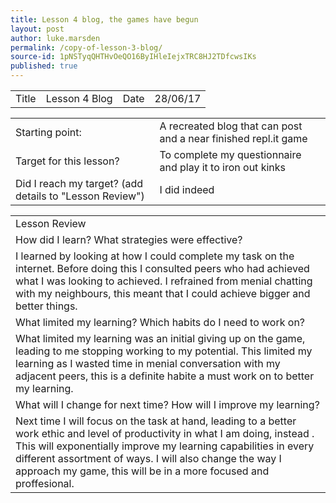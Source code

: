 ```yaml
---
title: Lesson 4 blog, the games have begun
layout: post
author: luke.marsden
permalink: /copy-of-lesson-3-blog/
source-id: 1pNSTyqQHTHvOeQO16ByIHleIejxTRC8HJ2TDfcwsIKs
published: true
---
```

<table>
  <tr>
    <td>Title</td>
    <td>Lesson 4 Blog</td>
    <td>Date</td>
    <td>28/06/17</td>
  </tr>
</table>


<table>
  <tr>
    <td>Starting point:</td>
    <td>A recreated blog that can post and a near finished repl.it game</td>
  </tr>
  <tr>
    <td>Target for this lesson?</td>
    <td>To complete my questionnaire and play it to iron out kinks</td>
  </tr>
  <tr>
    <td>Did I reach my target? 
(add details to "Lesson Review")</td>
    <td> I did indeed</td>
  </tr>
</table>


<table>
  <tr>
    <td>Lesson Review</td>
  </tr>
  <tr>
    <td>How did I learn? What strategies were effective? </td>
  </tr>
  <tr>
    <td>I learned by looking at how I could complete my task on the internet. Before doing this I consulted peers who had achieved what I was looking to achieved. I refrained from menial chatting with my neighbours, this meant that I could achieve bigger and better things.</td>
  </tr>
  <tr>
    <td>What limited my learning? Which habits do I need to work on? </td>
  </tr>
  <tr>
    <td>What limited my learning was an initial giving up on the game, leading to me stopping working to my potential. This limited my learning as I wasted time in menial conversation with my adjacent peers, this is a definite habite a must work on to better my learning.</td>
  </tr>
  <tr>
    <td>What will I change for next time? How will I improve my learning?</td>
  </tr>
  <tr>
    <td>Next time I will focus on the task at hand, leading to a better work ethic and level of productivity in what I am doing, instead . This will exponentially improve my learning capabilities in every different assortment of ways. I will also change the way I approach my game, this will be in a more focused and proffesional.</td>
  </tr>
</table>


